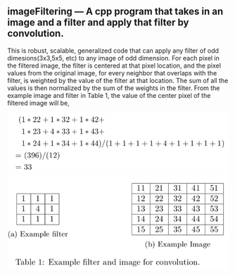 ## imageFiltering — A cpp program that takes in an image and a filter and apply that filter by convolution. 

This is robust, scalable, generalized code that can apply any filter of odd dimesions(3x3,5x5, etc) to any image of odd dimension. For each pixel in the filtered image, the filter is centered at that pixel location, and the pixel values from the original image, for every neighbor that overlaps with the filter, is weighted by the value of the filter at that location. The sum of all the values is then normalized by the sum of the weights in the filter. From the example image and filter in Table 1, the value of the center pixel of the filtered image will be,

![GitHub Logo](img/computation.png)
![GitHub Logo](img/sample-filtering.png)



